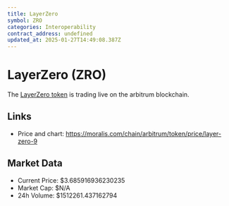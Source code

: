 ```yaml
---
title: LayerZero
symbol: ZRO
categories: Interoperability
contract_address: undefined
updated_at: 2025-01-27T14:49:08.387Z
---
```


# LayerZero (ZRO)
The [LayerZero token](https://moralis.com/chain/arbitrum/token/price/layer-zero-9) is trading live on the arbitrum blockchain.

## Links
- Price and chart: https://moralis.com/chain/arbitrum/token/price/layer-zero-9

## Market Data
- Current Price: $3.685916936230235
- Market Cap: $N/A
- 24h Volume: $1512261.437162794
